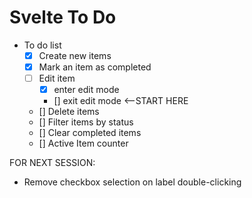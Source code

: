 # Svelte To Do

- To do list
    - [x] Create new items
    - [x] Mark an item as completed
    - [ ] Edit item
      - [x] enter edit mode
      - [] exit edit mode <--START HERE
    - [] Delete items
    - [] Filter items by status
    - [] Clear completed items
    - [] Active Item counter

FOR NEXT SESSION:
- Remove checkbox selection on label double-clicking